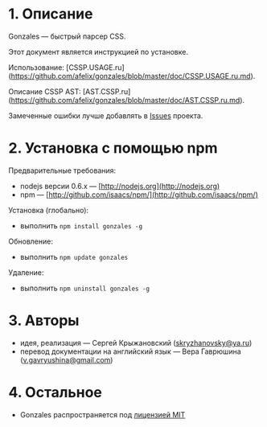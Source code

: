 # 1. Описание

Gonzales — быстрый парсер CSS.

Этот документ является инструкцией по установке.

Использование: [CSSP.USAGE.ru] (https://github.com/afelix/gonzales/blob/master/doc/CSSP.USAGE.ru.md).

Описание CSSP AST: [AST.CSSP.ru] (https://github.com/afelix/gonzales/blob/master/doc/AST.CSSP.ru.md).

Замеченные ошибки лучше добавлять в [Issues](https://github.com/css/gonzales/issues) проекта.

# 2. Установка с помощью npm

Предварительные требования:

* nodejs версии 0.6.x&nbsp;— [http://nodejs.org](http://nodejs.org)
* npm&nbsp;— [http://github.com/isaacs/npm/](http://github.com/isaacs/npm/)

Установка (глобально):

* выполнить `npm install gonzales -g`

Обновление:

* выполнить `npm update gonzales`

Удаление:

* выполнить `npm uninstall gonzales -g`

# 3. Авторы

* идея, реализация — Сергей Крыжановский (<skryzhanovsky@ya.ru>)
* перевод документации на английский язык — Вера Гаврюшина (<v.gavryushina@gmail.com>)

# 4. Остальное

* Gonzales распространяется под [лицензией MIT](https://github.com/css/gonzales/blob/master/MIT-LICENSE.txt)
